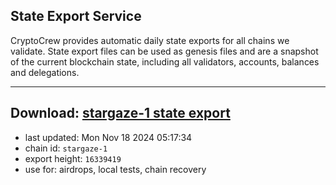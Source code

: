 ## State Export Service
CryptoCrew provides automatic daily state exports for all chains we validate. State export files can be used as genesis files and are a snapshot of the current blockchain state, including all validators, accounts, balances and delegations.

---
**Download: [stargaze-1 state export](https://dl-eu2.ccvalidators.com/SERVICE/stargaze/stargaze-1_export_16339419.json)**
---

- last updated: Mon Nov 18 2024 05:17:34
- chain id: `stargaze-1`
- export height: `16339419`
- use for: airdrops, local tests, chain recovery

